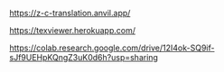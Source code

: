 https://z-c-translation.anvil.app/

https://texviewer.herokuapp.com/

https://colab.research.google.com/drive/12I4ok-SQ9if-sJf9UEHpKQngZ3uK0d6h?usp=sharing

